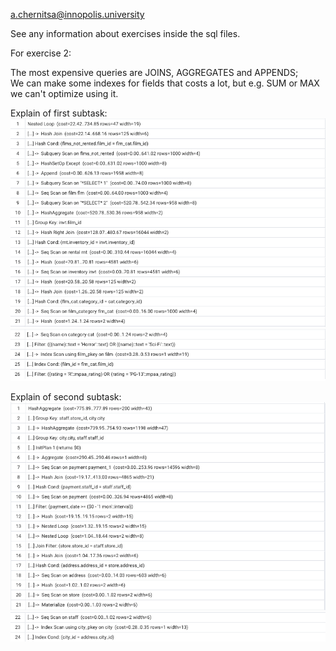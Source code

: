 a.chernitsa@innopolis.university  

See any information about exercises inside the sql files.


For exercise 2:  

The most expensive queries are JOINS, AGGREGATES and APPENDS;  
We can make some indexes for fields that costs a lot, but e.g. SUM or MAX we can't optimize using it.  

Explain of first subtask:  
![](ex2_1_1.png)
![](ex2_1_2.png)

Explain of second subtask:  
![](ex2_2_1.png)
![](ex2_2_2.png)
